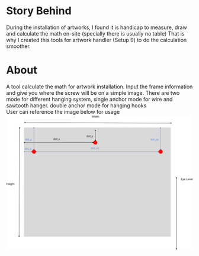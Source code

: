 <h1>Story Behind</h1>
During the installation of artworks, I found it is handicap to measure, draw and calculate the math on-site (specially there is usually no table) That is why I created this tools for artwork handler (Setup 9) to do the calculation smoother.

<h1>About</h1>
A tool calculate the math for artwork installation. 
Input the frame information and give you where the screw will be on a simple image.
There are two mode for different hanging system, single anchor mode for wire and sawtooth hanger.
double anchor mode for hanging hooks
<br>
User can reference the image below for usage
<img src="/static/images/example.png" alt="example" class="img-fluid rounded">


 